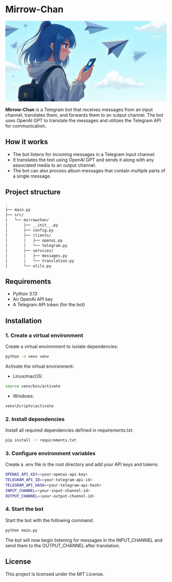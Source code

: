 # Mirrow-Chan
![Logo](etc/img/logo.png)

**Mirrow-Chan** is a Telegram bot that receives messages from an input channel, translates them, and forwards them to an output channel. The bot uses OpenAI GPT to translate the messages and utilizes the Telegram API for communication.

## How it works
- The bot listens for incoming messages in a Telegram input channel.
- It translates the text using OpenAI GPT and sends it along with any associated media to an output channel.
- The bot can also process album messages that contain multiple parts of a single message.


## Project structure

```text
.
├── main.py
├── src/
│   └── mirrowchan/
│       ├── __init__.py       
│       ├── config.py
│       ├── clients/ 
│       │   ├── openai.py
│       │   └── telegram.py
|       ├── services/
│       │   ├── messages.py
│       │   └── translation.py
│       └── utils.py
```

## Requirements
- Python 3.13
- An OpenAI API key
- A Telegram API token (for the bot)

## Installation
### 1. Create a virtual environment
Create a virtual environment to isolate dependencies:
```bash
python -m venv venv
```

Activate the virtual environment:
- Linux/macOS:
```bash
source venv/bin/activate
```

- Windows:
```bash
venv\Scripts\activate
```
### 2. Install dependencies
Install all required dependencies defined in requirements.txt:
```bash
pip install -r requirements.txt
```

### 3. Configure environment variables
Create a .env file in the root directory and add your API keys and tokens:

```bash
OPENAI_API_KEY=<your-openai-api-key>
TELEGRAM_API_ID=<your-telegram-api-id>
TELEGRAM_API_HASH=<your-telegram-api-hash>
INPUT_CHANNEL=<your-input-channel-id>
OUTPUT_CHANNEL=<your-output-channel-id>
```

### 4. Start the bot
Start the bot with the following command:
```bash
python main.py
```
The bot will now begin listening for messages in the INPUT_CHANNEL and send them to the OUTPUT_CHANNEL after translation.

## License
This project is licensed under the MIT License.